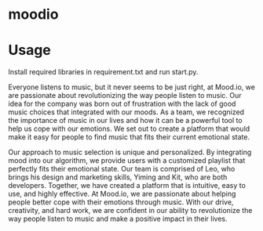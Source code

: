 # moodio

# Usage
Install required libraries in requirement.txt and run start.py.

Everyone listens to music, but it never seems to be just right, at Mood.io, we are passionate about revolutionizing the way people listen to music. Our idea for the company was born out of frustration with the lack of good music choices that integrated with our moods. As a team, we recognized the importance of music in our lives and how it can be a powerful tool to help us cope with our emotions. We set out to create a platform that would make it easy for people to find music that fits their current emotional state.

Our approach to music selection is unique and personalized. By integrating mood into our algorithm, we provide users with a customized playlist that perfectly fits their emotional state. Our team is comprised of Leo, who brings his design and marketing skills, Yiming and Kit, who are both developers. Together, we have created a platform that is intuitive, easy to use, and highly effective. At Mood.io, we are passionate about helping people better cope with their emotions through music. With our drive, creativity, and hard work, we are confident in our ability to revolutionize the way people listen to music and make a positive impact in their lives.
